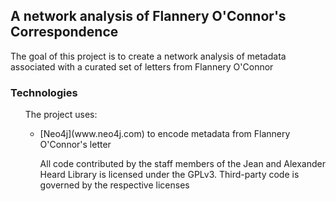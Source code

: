 <h2>A network analysis of Flannery O'Connor's Correspondence</h2>


<p>The goal of this project is to create a network analysis of metadata associated with a curated set of letters from Flannery O'Connor</p>

<h3>Technologies</h3>

<ul>The project uses:<ul>

<li>[Neo4j](www.neo4j.com) to encode metadata from Flannery O'Connor's letter</li>


<p>All code contributed by the staff members of the Jean and Alexander Heard Library is licensed under the GPLv3. Third-party code is governed by the respective licenses</p>

